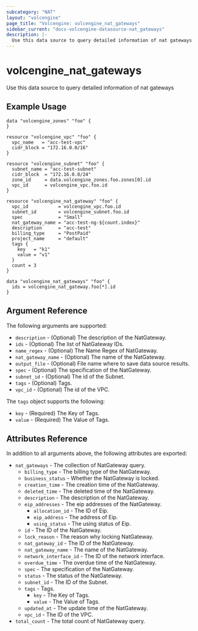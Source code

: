 ```yaml
---
subcategory: "NAT"
layout: "volcengine"
page_title: "Volcengine: volcengine_nat_gateways"
sidebar_current: "docs-volcengine-datasource-nat_gateways"
description: |-
  Use this data source to query detailed information of nat gateways
---
```

# volcengine_nat_gateways
Use this data source to query detailed information of nat gateways
## Example Usage
```hcl
data "volcengine_zones" "foo" {
}

resource "volcengine_vpc" "foo" {
  vpc_name   = "acc-test-vpc"
  cidr_block = "172.16.0.0/16"
}

resource "volcengine_subnet" "foo" {
  subnet_name = "acc-test-subnet"
  cidr_block  = "172.16.0.0/24"
  zone_id     = data.volcengine_zones.foo.zones[0].id
  vpc_id      = volcengine_vpc.foo.id
}

resource "volcengine_nat_gateway" "foo" {
  vpc_id           = volcengine_vpc.foo.id
  subnet_id        = volcengine_subnet.foo.id
  spec             = "Small"
  nat_gateway_name = "acc-test-ng-${count.index}"
  description      = "acc-test"
  billing_type     = "PostPaid"
  project_name     = "default"
  tags {
    key   = "k1"
    value = "v1"
  }
  count = 3
}

data "volcengine_nat_gateways" "foo" {
  ids = volcengine_nat_gateway.foo[*].id
}
```
## Argument Reference
The following arguments are supported:
* `description` - (Optional) The description of the NatGateway.
* `ids` - (Optional) The list of NatGateway IDs.
* `name_regex` - (Optional) The Name Regex of NatGateway.
* `nat_gateway_name` - (Optional) The name of the NatGateway.
* `output_file` - (Optional) File name where to save data source results.
* `spec` - (Optional) The specification of the NatGateway.
* `subnet_id` - (Optional) The id of the Subnet.
* `tags` - (Optional) Tags.
* `vpc_id` - (Optional) The id of the VPC.

The `tags` object supports the following:

* `key` - (Required) The Key of Tags.
* `value` - (Required) The Value of Tags.

## Attributes Reference
In addition to all arguments above, the following attributes are exported:
* `nat_gateways` - The collection of NatGateway query.
    * `billing_type` - The billing type of the NatGateway.
    * `business_status` - Whether the NatGateway is locked.
    * `creation_time` - The creation time of the NatGateway.
    * `deleted_time` - The deleted time of the NatGateway.
    * `description` - The description of the NatGateway.
    * `eip_addresses` - The eip addresses of the NatGateway.
        * `allocation_id` - The ID of Eip.
        * `eip_address` - The address of Eip.
        * `using_status` - The using status of Eip.
    * `id` - The ID of the NatGateway.
    * `lock_reason` - The reason why locking NatGateway.
    * `nat_gateway_id` - The ID of the NatGateway.
    * `nat_gateway_name` - The name of the NatGateway.
    * `network_interface_id` - The ID of the network interface.
    * `overdue_time` - The overdue time of the NatGateway.
    * `spec` - The specification of the NatGateway.
    * `status` - The status of the NatGateway.
    * `subnet_id` - The ID of the Subnet.
    * `tags` - Tags.
        * `key` - The Key of Tags.
        * `value` - The Value of Tags.
    * `updated_at` - The update time of the NatGateway.
    * `vpc_id` - The ID of the VPC.
* `total_count` - The total count of NatGateway query.


